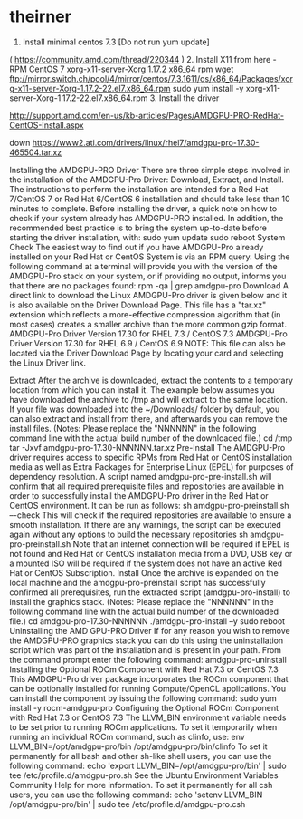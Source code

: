 # theirner


1. Install minimal centos 7.3 [Do not run yum update]

(  https://community.amd.com/thread/220344  )
2. Install X11 from here - RPM CentOS 7 xorg-x11-server-Xorg 1.17.2 x86_64 rpm
wget ftp://mirror.switch.ch/pool/4/mirror/centos/7.3.1611/os/x86_64/Packages/xorg-x11-server-Xorg-1.17.2-22.el7.x86_64.rpm
sudo yum install -y xorg-x11-server-Xorg-1.17.2-22.el7.x86_64.rpm
3. Install the driver


http://support.amd.com/en-us/kb-articles/Pages/AMDGPU-PRO-RedHat-CentOS-Install.aspx

down https://www2.ati.com/drivers/linux/rhel7/amdgpu-pro-17.30-465504.tar.xz

​​Installing the AMDGPU-PRO Driver
There are three simple steps involved in the installation of the AMDGPU-Pro Driver: Download, Extract, and Install.  The instructions to perform the installation are intended for a Red Hat 7/CentOS 7 or Red Hat 6/CentOS 6 installation and should take less than 10 minutes to complete.  Before installing the driver, a quick note on how to check if your system already has AMDGPU-PRO installed.   In addition, the recommended best practice is to bring the system up-to-date before starting the driver installation, with:
sudo yum update
sudo reboot
System Check
The easiest way to find out if you have AMDGPU-Pro already installed on your Red Hat or CentOS System is via an RPM query.  Using the following command at a terminal will provide you with the version of the AMDGPU-Pro stack on your system, or if providing no output, informs you that there are no packages found:
rpm -qa | grep amdgpu-pro
Download
A direct link to download the Linux AMDGPU-Pro driver is given below and it is also available on the Driver Download Page. This file has a "tar.xz" extension which reflects a more-effective compression algorithm that (in most cases) creates a smaller archive than the more common gzip format.
AMDGPU-Pro Driver Version 17.30 for RHEL 7.3 / CentOS 7.3
AMDGPU-Pro Driver Version 17.30 for RHEL 6.9 / CentOS 6.9
​NOTE: This file can also be located via the Driver Download Page by locating your card and selecting the Linux Driver link.

Extract
After the archive is downloaded, extract the contents to a temporary location from which you can install it. The example below assumes you have downloaded the archive to /tmp and will extract to the same location. If your file was downloaded into the ~/Downloads/ folder by default, you can also extract and install from there, and afterwards you can remove the install files.
(Notes: Please replace the "NNNNNN" in the following command line with the actual build number of the downloaded file.)
cd /tmp
tar -Jxvf amdgpu-pro-17.30-NNNNNN.tar.xz
Pre-Install
The AMDGPU-Pro driver requires access to specific RPMs from Red Hat or CentOS installation media as well as Extra Packages for Enterprise Linux (EPEL) for purposes of dependency resolution.  A script named amdgpu-pro-pre-install.sh will confirm that all required prerequisite files and repositories are available in order to successfully install the AMDGPU-Pro driver in the Red Hat or CentOS environment.  It can be run as follows:
sh amdgpu-pro-preinstall.sh –-check
This will check if the required repositories are available to ensure a smooth installation. If there are any warnings, the script can be executed again without any options to build the necessary repositories
sh amdgpu-pro-preinstall.sh
Note that an internet connection will be required if EPEL is not found and Red Hat or CentOS installation media from a DVD, USB key or a mounted ISO will be required if the system does not have an active Red Hat or CentOS Subscription.
Install
Once the archive is expanded on the local machine and the amdgpu-pro-preinstall script has successfully confirmed all prerequisites, run the extracted script (amdgpu-pro-install) to install the graphics stack. 
(Notes: Please replace the "NNNNNN" in the following command line with the actual build number of the downloaded file.)
cd amdgpu-pro-17.30-NNNNNN
./amdgpu-pro-install –y
sudo reboot
Uninstalling the AMD GPU-PRO Driver 
If for any reason you wish to remove the AMDGPU-PRO graphics stack you can do this using the uninstallation script which was part of the installation and is present in your path. From the command prompt enter the following command:
amdgpu-pro-uninstall
Installing the Optional ROCm Component with Red Hat 7.3 or CentOS 7.3
This AMDGPU-Pro driver package incorporates the ROCm component that can be optionally installed for running Compute/OpenCL applications.  You can install the component by issuing the following command:
sudo yum install -y rocm-amdgpu-pro
Configuring the Optional ROCm Component with Red Hat 7.3 or CentOS 7.3
The LLVM_BIN environment variable needs to be set prior to running ROCm applications.
To set it temporarily when running an individual ROCm command, such as clinfo, use:
env LLVM_BIN=/opt/amdgpu-pro/bin /opt/amdgpu-pro/bin/clinfo
To set it permanently for all bash and other sh-like shell users, you can use the following command:
echo 'export LLVM_BIN=/opt/amdgpu-pro/bin' | sudo tee /etc/profile.d/amdgpu-pro.sh
See the Ubuntu Environment Variables Community Help for more information.
To set it permanently for all csh users, you can use the following command:
echo 'setenv LLVM_BIN /opt/amdgpu-pro/bin' | sudo tee /etc/profile.d/amdgpu-pro.csh
